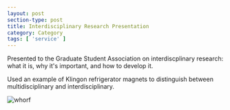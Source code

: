 ```yaml
---
layout: post
section-type: post
title: Interdisciplinary Research Presentation
category: Category
tags: [ 'service' ]
---
```

Presented to the Graduate Student Association on interdiscplinary research: what it is, why it's important, and how to develop it.

Used an example of Klingon refrigerator magnets to distinguish between multidisciplinary and interdisciplinary.

![whorf](https://blogs.memphis.edu/aolney/files/2019/10/whorf.jpg)



